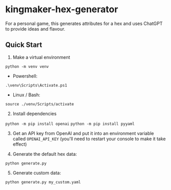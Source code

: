 # kingmaker-hex-generator

For a personal game, this generates attributes for a hex and uses ChatGPT to provide ideas and flavour.

## Quick Start

1. Make a virtual environment

```python -m venv venv```

   - Powershell:

```.\venv\Scripts\Activate.ps1```

   - Linux / Bash:

```source ./venv/Scripts/activate```
        
2. Install dependencies

```python -m pip install openai```
```python -m pip install pyyaml```

3. Get an API key from OpenAI and put it into an environment variable called `OPENAI_API_KEY` (you'll need to restart your console to make it take effect)
   
4. Generate the default hex data:

```python generate.py```

5. Generate custom data:

```python generate.py my_custom.yaml```
